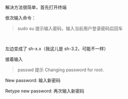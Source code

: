 解决方法很简单，首先打开终端

依次输入命令：

>sudo su
提示输入密码，输入当前用户登录密码后回车

 

左边变成了 sh-x.x（我这儿是 sh-3.2，可能不一样）

接着输入

>passwd
提示 Changing password for root.

New password: 输入新密码

Retype new password: 再次输入新密码
